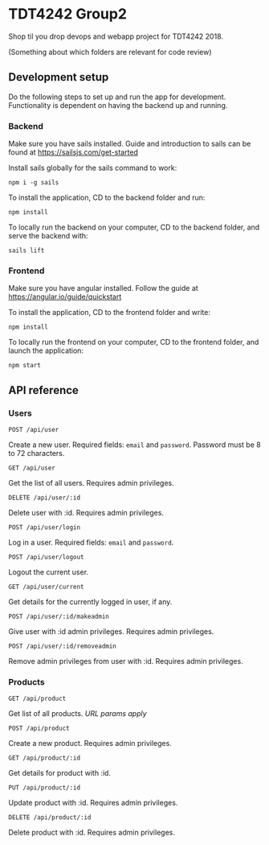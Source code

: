 # TDT4242 Group2
Shop til you drop devops and webapp project for TDT4242 2018.

(Something about which folders are relevant for code review)

## Development setup
Do the following steps to set up and run the app for development. Functionality is dependent on having the backend up and running.
### Backend
Make sure you have sails installed. Guide and introduction to sails can be found at https://sailsjs.com/get-started

Install sails globally for the sails command to work:
```
npm i -g sails
```
To install the application, CD to the backend folder and run:
```
npm install
```
To locally run the backend on your computer, CD to the backend folder, and serve the backend with:
```
sails lift
```

### Frontend
Make sure you have angular installed. Follow the guide at https://angular.io/guide/quickstart

To install the application, CD to the frontend folder and write:
```
npm install
```
To locally run the frontend on your computer, CD to the frontend folder, and launch the application:
```
npm start
```

## API reference
### Users
```
POST /api/user
```
Create a new user. Required fields: `email` and `password`.
Password must be 8 to 72 characters.
```
GET /api/user
```
Get the list of all users. Requires admin privileges.
<!--
```
GET /api/user/:id
```
Get user details for user with :id.
-->
```
DELETE /api/user/:id
```
Delete user with :id. Requires admin privileges.
```
POST /api/user/login
```
Log in a user. Required fields: `email` and `password`.
```
POST /api/user/logout
```
Logout the current user.
```
GET /api/user/current
```
Get details for the currently logged in user, if any.
```
POST /api/user/:id/makeadmin
```
Give user with :id admin privileges. Requires admin privileges.
```
POST /api/user/:id/removeadmin
```
Remove admin privileges from user with :id. Requires admin privileges.
### Products
```
GET /api/product
```
Get list of all products. *URL params apply*
```
POST /api/product
```
Create a new product. Requires admin privileges.
```
GET /api/product/:id
```
Get details for product with :id.
```
PUT /api/product/:id
```
Update product with :id. Requires admin privileges.
```
DELETE /api/product/:id
```
Delete product with :id. Requires admin privileges.

